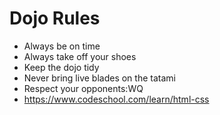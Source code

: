 Dojo Rules
==========
* Always be on time
* Always take off your shoes
* Keep the dojo tidy
* Never bring live blades on the tatami
* Respect your opponents:WQ
* https://www.codeschool.com/learn/html-css

